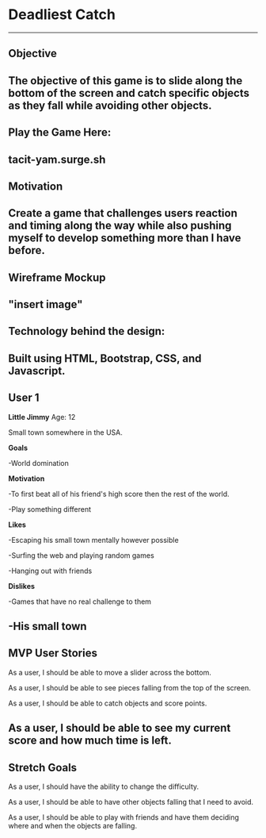 # Deadliest Catch #
-------------------------------------
## Objective ##

The objective of this game is to slide along the bottom of the screen and catch specific objects as they fall while avoiding other objects.
-------------------------------------
## Play the Game Here: ##

tacit-yam.surge.sh
-------------------------------------
## Motivation ##

Create a game that challenges users reaction and timing along the way while also pushing myself to develop something more than I have before.
-------------------------------------
## Wireframe Mockup ##

"insert image"
-------------------------------------
## Technology behind the design: ##

Built using HTML, Bootstrap, CSS, and Javascript.
-------------------------------------
## User 1
**Little Jimmy**
Age: 12

Small town somewhere in the USA.

**Goals**

-World domination

**Motivation**

-To first beat all of his friend's high score then the rest of the world.

-Play something different

**Likes**

-Escaping his small town mentally however possible

-Surfing the web and playing random games

-Hanging out with friends

**Dislikes**

-Games that have no real challenge to them

-His small town
-------------------------------------
## MVP User Stories ##

As a user, I should be able to move a slider across the bottom.

As a user, I should be able to see pieces falling from the top of the screen.

As a user, I should be able to catch objects and score points.

As a user, I should be able to see my current score and how much time is left.
--------------------------------------
## Stretch Goals ##

As a user, I should have the ability to change the difficulty.

As a user, I should be able to have other objects falling that I need to avoid.

As a user, I should be able to play with friends and have them deciding where and when the objects are falling.
